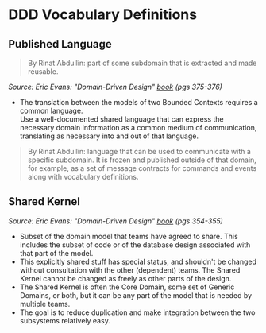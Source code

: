 # DDD Vocabulary Definitions

## Published Language


> By Rinat Abdullin: part of some subdomain that is extracted and made reusable.

*Source: Eric Evans: "Domain-Driven Design" [book](http://www.amazon.com/Domain-Driven-Design-Tackling-Complexity-Software/dp/0321125215) (pgs 375-376)*

- The translation between the models of two Bounded Contexts requires a common language.  
Use a well-documented shared language that can express the necessary domain information 
as a common medium of communication, translating as necessary into and out of that language.


> By Rinat Abdullin: language that can be used to communicate with 
a specific subdomain. It is frozen and published outside of that domain, 
for example, as a set of message contracts for commands and events along with
vocabulary definitions.

## Shared Kernel #
*Source: Eric Evans: "Domain-Driven Design" [book](http://www.amazon.com/Domain-Driven-Design-Tackling-Complexity-Software/dp/0321125215) (pgs 354-355)*

- Subset of the domain model that teams have agreed to share. This includes the subset of code or of the database design associated with that part of the model.
- This explicitly shared stuff has special status, and shouldn't be changed without consultation with the other (dependent) teams.  The Shared Kernel cannot be changed as freely as other parts of the design.
- The Shared Kernel is often the Core Domain, some set of Generic Domains, or both, but it can be any part of the model that is needed by multiple teams.
- The goal is to reduce duplication and make integration between the two subsystems relatively easy.
